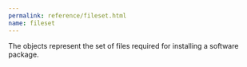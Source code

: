 ```yaml
---
permalink: reference/fileset.html
name: fileset
---
```


The <fileset> objects represent the set of files required for installing a software package.